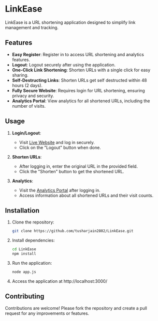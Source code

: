 # LinkEase

LinkEase is a URL shortening application designed to simplify link management and tracking.

## Features

- **Easy Register**: Register in to access URL shortening and analytics features.
- **Logout**: Logout securely after using the application.
- **One-Click Link Shortening**: Shorten URLs with a single click for easy sharing.
- **Self-Destructing Links**: Shorten URLs get self destructed within 48 hours (2 days).
- **Fully Secure Website**: Requires login for URL shortening, ensuring privacy and security.
- **Analytics Portal**: View analytics for all shortened URLs, including the number of visits.

## Usage

1. **Login/Logout**:
   - Visit [Live Website](https://linkease-kof4.onrender.com) and log in securely.
   - Click on the "Logout" button when done.

2. **Shorten URLs**:
   - After logging in, enter the original URL in the provided field.
   - Click the "Shorten" button to get the shortened URL.

3. **Analytics**:
   - Visit the [Analytics Portal](https://linkease-kof4.onrender.com/analytics) after logging in.
   - Access information about all shortened URLs and their visit counts.

## Installation

1. Clone the repository:

   ```bash
   git clone https://github.com/tusharjain2802/LinkEase.git

2. Install dependencies:

   ```bash
   cd LinkEase
   npm install

3. Run the application:

   ```bash
   node app.js

4. Access the application at http://localhost:3000/

## Contributing

Contributions are welcome! Please fork the repository and create a pull request for any improvements or features.